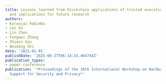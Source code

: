 ```yaml
---
title: Lessons learned from blockchain applications of trusted execution environments
  and implications for future research
authors:
- Karanjai Rabimba
- Lei Xu
- Lin Chen
- Fengwei Zhang
- Zhimin Gao
- Weidong Shi
date: '2021-01-01'
publishDate: '2025-06-27T06:14:33.464744Z'
publication_types:
- paper-conference
publication: '*Proceedings of the 10th International Workshop on Hardware and Architectural
  Support for Security and Privacy*'
---
```

